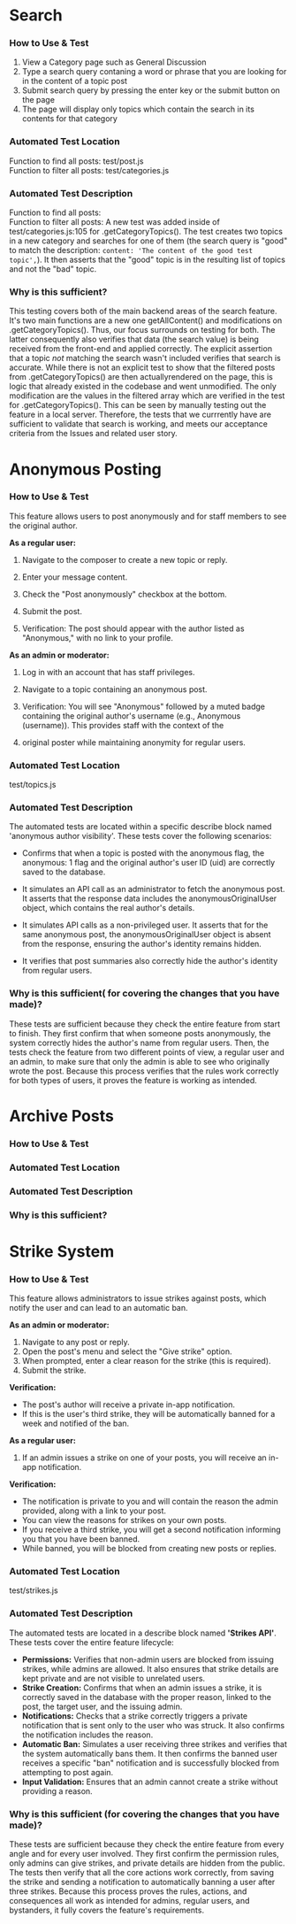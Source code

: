# Search
### How to Use & Test
1) View a Category page such as General Discussion
2) Type a search query contaning a word or phrase that you are looking for in the content of a topic post
3) Submit search query by pressing the enter key or the submit button on the page
4) The page will display only topics which contain the search in its contents for that category

### Automated Test Location
Function to find all posts: test/post.js<br>
Function to filter all posts: test/categories.js

### Automated Test Description
Function to find all posts:<br>
Function to filter all posts: A new test was added inside of test/categories.js:105 for .getCategoryTopics(). The test creates two topics in a new category and searches for one of them (the search query is "good" to match the description: `content: 'The content of the good test topic',`). It then asserts that the "good" topic is in the resulting list of topics and not the "bad" topic.


### Why is this sufficient?
This testing covers both of the main backend areas of the search feature. It's two main functions are a new one getAllContent() and modifications on .getCategoryTopics(). Thus, our focus surrounds on testing for both. The latter consequently also verifies that data (the search value) is being received from the front-end and applied correctly. The explicit assertion that a topic *not* matching the search wasn't included verifies that search is accurate. While there is not an explicit test to show that the filtered posts from .getCategoryTopics() are then actuallyrendered on the page, this is logic that already existed in the codebase and went unmodified. The only modification are the values in the filtered array which are verified in the test for .getCategoryTopics(). This can be seen by manually testing out the feature in a local server. Therefore, the tests that we currrently have are sufficient to validate that search is working, and meets our acceptance criteria from the Issues and related user story.

# Anonymous Posting
### How to Use & Test

This feature allows users to post anonymously and for staff members to see the original author.

**As a regular user:**

1) Navigate to the composer to create a new topic or reply.

2) Enter your message content.

3) Check the "Post anonymously" checkbox at the bottom.

4) Submit the post.

5) Verification: The post should appear with the author listed as "Anonymous," with no link to your profile.

**As an admin or moderator:**

1) Log in with an account that has staff privileges.

2) Navigate to a topic containing an anonymous post.

3) Verification: You will see "Anonymous" followed by a muted badge containing the original author's username (e.g., Anonymous (username)). This provides staff with the context of the 

4) original poster while maintaining anonymity for regular users.


### Automated Test Location

test/topics.js

### Automated Test Description

The automated tests are located within a specific describe block named 'anonymous author visibility'. These tests cover the following scenarios:

- Confirms that when a topic is posted with the anonymous flag, the anonymous: 1 flag and the original author's user ID (uid) are correctly saved to the database.

- It simulates an API call as an administrator to fetch the anonymous post. It asserts that the response data includes the anonymousOriginalUser object, which contains the real author's details.

- It simulates API calls as a non-privileged user. It asserts that for the same anonymous post, the anonymousOriginalUser object is absent from the response, ensuring the author's identity remains hidden.

- It verifies that post summaries also correctly hide the author's identity from regular users.


### Why is this sufficient( for covering the changes that you have made)?

These tests are sufficient because they check the entire feature from start to finish. They first confirm that when someone posts anonymously, the system correctly hides the author's name from regular users. Then, the tests check the feature from two different points of view, a regular user and an admin, to make sure that only the admin is able to see who originally wrote the post. Because this process verifies that the rules work correctly for both types of users, it proves the feature is working as intended.


# Archive Posts
### How to Use & Test

### Automated Test Location

### Automated Test Description

### Why is this sufficient?

# Strike System
### How to Use & Test

This feature allows administrators to issue strikes against posts, which notify the user and can lead to an automatic ban.

**As an admin or moderator:**

1) Navigate to any post or reply.  
2) Open the post's menu and select the "Give strike" option.  
3) When prompted, enter a clear reason for the strike (this is required).  
4) Submit the strike.  

**Verification:**

- The post's author will receive a private in-app notification.  
- If this is the user's third strike, they will be automatically banned for a week and notified of the ban.  

**As a regular user:**

1) If an admin issues a strike on one of your posts, you will receive an in-app notification.  

**Verification:**

- The notification is private to you and will contain the reason the admin provided, along with a link to your post.  
- You can view the reasons for strikes on your own posts.  
- If you receive a third strike, you will get a second notification informing you that you have been banned.  
- While banned, you will be blocked from creating new posts or replies.  

### Automated Test Location

test/strikes.js

### Automated Test Description

The automated tests are located in a describe block named **'Strikes API'**. These tests cover the entire feature lifecycle:

- **Permissions:** Verifies that non-admin users are blocked from issuing strikes, while admins are allowed. It also ensures that strike details are kept private and are not visible to unrelated users.  
- **Strike Creation:** Confirms that when an admin issues a strike, it is correctly saved in the database with the proper reason, linked to the post, the target user, and the issuing admin.  
- **Notifications:** Checks that a strike correctly triggers a private notification that is sent only to the user who was struck. It also confirms the notification includes the reason.  
- **Automatic Ban:** Simulates a user receiving three strikes and verifies that the system automatically bans them. It then confirms the banned user receives a specific "ban" notification and is successfully blocked from attempting to post again.  
- **Input Validation:** Ensures that an admin cannot create a strike without providing a reason.  

### Why is this sufficient (for covering the changes that you have made)?

These tests are sufficient because they check the entire feature from every angle and for every user involved. They first confirm the permission rules, only admins can give strikes, and private details are hidden from the public. The tests then verify that all the core actions work correctly, from saving the strike and sending a notification to automatically banning a user after three strikes. Because this process proves the rules, actions, and consequences all work as intended for admins, regular users, and bystanders, it fully covers the feature's requirements.
